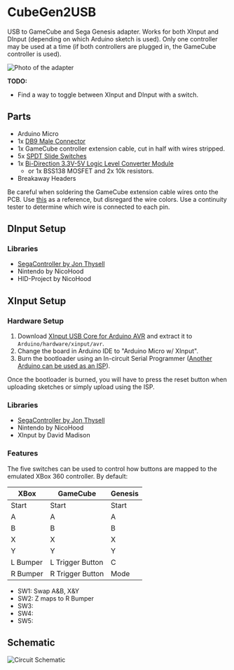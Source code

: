 # CubeGen2USB

USB to GameCube and Sega Genesis adapter.  Works for both XInput and DInput 
(depending on which Arduino sketch is used). Only one controller may be used at 
a time (if both controllers are plugged in, the GameCube controller is used).

![Photo of the adapter](../assets/Photo.jpg)

**TODO:**
- Find a way to toggle between XInput and DInput with a switch.

## Parts

- Arduino Micro
- 1x [DB9 Male Connector](https://www.mouser.com/ProductDetail/571-2301843-1)
- 1x GameCube controller extension cable, cut in half with wires stripped.
- 5x [SPDT Slide Switches](https://www.amazon.com/gp/product/B01M1CU2B0/)
- 1x [Bi-Direction 3.3V-5V Logic Level Converter Module](https://www.amazon.com/gp/product/B07F7W91LC/)
	- or 1x BSS138 MOSFET and 2x 10k resistors.
- Breakaway Headers

Be careful when soldering the GameCube extension cable wires onto the PCB.  Use 
[this](https://github.com/NicoHood/Nintendo/wiki/Gamecube#hardware) as a reference, 
but disregard the wire colors.  Use a continuity tester to determine which wire 
is connected to each pin.

## DInput Setup

### Libraries

- [SegaController by Jon Thysell](https://github.com/jonthysell/SegaController)
- Nintendo by NicoHood
- HID-Project by NicoHood

## XInput Setup

### Hardware Setup

1. Download
[XInput USB Core for Arduino AVR](https://github.com/dmadison/ArduinoXInput_AVR) 
and extract it to `Arduino/hardware/xinput/avr`.
1. Change the board in Arduino IDE to "Arduino Micro w/ XInput".
1. Burn the bootloader using an In-circuit Serial Programmer ([Another Arduino 
can be used as an ISP](https://www.arduino.cc/en/tutorial/arduinoISP)).

Once the bootloader is burned, you will have to press the reset button when 
uploading sketches or simply upload using the ISP.

### Libraries

- [SegaController by Jon Thysell](https://github.com/jonthysell/SegaController)
- Nintendo by NicoHood
- XInput by David Madison

### Features

The five switches can be used to control how buttons are mapped to the emulated 
XBox 360 controller. By default:

| XBox     | GameCube         | Genesis |
| -------- | ---------------- | ------- |
| Start    | Start            | Start   |
| A        | A                | A       |
| B        | B                | B       |
| X        | X                | X       |
| Y        | Y                | Y       |
| L Bumper | L Trigger Button | C       |
| R Bumper | R Trigger Button | Mode    |

- SW1: Swap A&B, X&Y
- SW2: Z maps to R Bumper
- SW3: 
- SW4: 
- SW5: 

## Schematic

![Circuit Schematic](../assets/Schematic.png)


